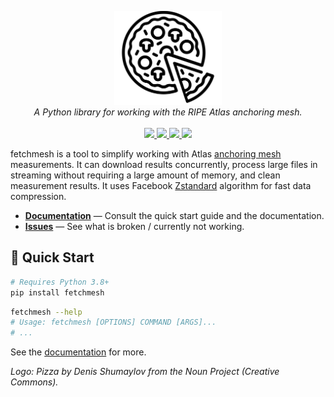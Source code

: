 <p align="center">
  <img src="/docs/logo.png" height="150"><br/>
  <i>A Python library for working with the RIPE Atlas anchoring mesh.</i><br/><br/>
  <a href="https://codecov.io/gh/SmartMonitoringSchemes/fetchmesh">
    <img src="https://img.shields.io/codecov/c/github/SmartMonitoringSchemes/fetchmesh?logo=codecov&logoColor=white">
  </a>
  <a href="https://github.com/SmartMonitoringSchemes/fetchmesh/raw/gh-pages/fetchmesh.pdf">
    <img src="https://img.shields.io/badge/documentation-pdf-blue.svg?logo=readthedocs&logoColor=white&style=flat">
  </a>
  <a href="https://pypi.org/project/fetchmesh/">
    <img src="https://img.shields.io/pypi/v/fetchmesh?color=blue&logo=pypi&logoColor=white">
  </a>
  <a href="https://github.com/SmartMonitoringSchemes/fetchmesh/actions">
    <img src="https://img.shields.io/github/workflow/status/SmartMonitoringSchemes/fetchmesh/CI?logo=github&label=tests">
  </a>
</p>

fetchmesh is a tool to simplify working with Atlas [anchoring mesh](https://atlas.ripe.net/about/anchors/) measurements. It can download results concurrently, process large files in streaming without requiring a large amount of memory, and clean measurement results. It uses Facebook [Zstandard](https://facebook.github.io/zstd/) algorithm for fast data compression.

- [**Documentation**](https://github.com/SmartMonitoringSchemes/fetchmesh/raw/gh-pages/fetchmesh.pdf) — Consult the quick start guide and the documentation.
- [**Issues**](https://github.com/SmartMonitoringSchemes/fetchmesh/issues) — See what is broken / currently not working.

## :rocket: Quick Start

```bash
# Requires Python 3.8+
pip install fetchmesh
```

```bash
fetchmesh --help
# Usage: fetchmesh [OPTIONS] COMMAND [ARGS]...
# ...
```

See the [documentation](https://github.com/SmartMonitoringSchemes/fetchmesh/raw/gh-pages/fetchmesh.pdf) for more.

*Logo: Pizza by Denis Shumaylov from the Noun Project (Creative Commons).*
